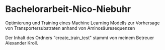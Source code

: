 # Bachelorarbeit-Nico-Niebuhr
Optimierung und Training eines Machine Learning Modells zur Vorhersage von Transportersubstraten anhand von Aminosäuresequenzen

Der Inhalt des Ordners "create_train_test" stammt von meinem Betreuer Alexander Kroll.
